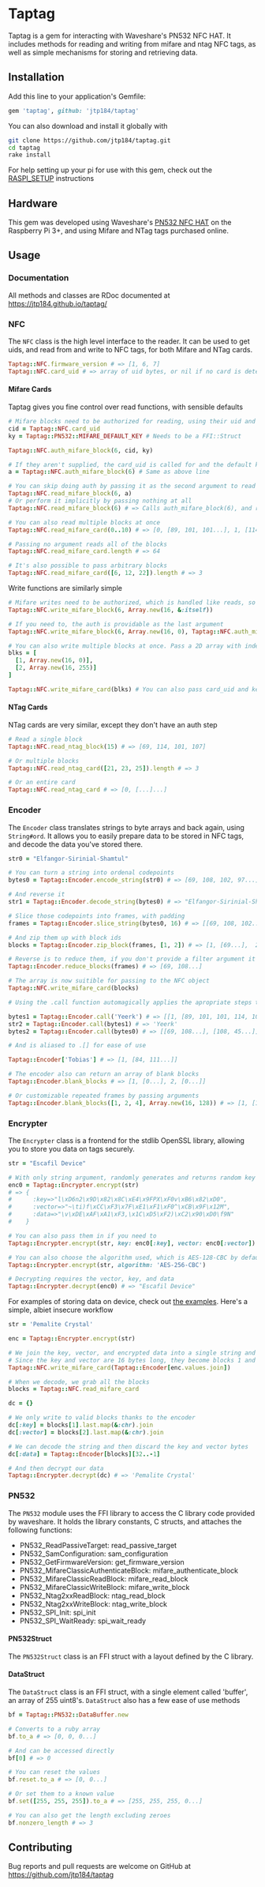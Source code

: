 # Taptag

Taptag is a gem for interacting with Waveshare's PN532 NFC HAT. It includes methods for reading and writing from mifare and ntag NFC tags, as well as simple mechanisms for storing and retrieving data.

## Installation

Add this line to your application's Gemfile:

```ruby
gem 'taptag', github: 'jtp184/taptag'
```

You can also download and install it globally with

```bash
git clone https://github.com/jtp184/taptag.git
cd taptag
rake install
```

For help setting up your pi for use with this gem, check out the [RASPI_SETUP](https://github.com/jtp184/taptag/blob/master/RASPI_SETUP.md) instructions

## Hardware

This gem was developed using Waveshare's [PN532 NFC HAT](https://www.waveshare.com/wiki/PN532_NFC_HAT) on the Raspberry Pi 3+, and using Mifare and NTag tags purchased online.

## Usage

### Documentation

All methods and classes are RDoc documented at https://jtp184.github.io/taptag/

### NFC

The `NFC` class is the high level interface to the reader. It can be used to get uids, and read from and write to NFC tags, for both Mifare and NTag cards.

```ruby
Taptag::NFC.firmware_version # => [1, 6, 7]
Taptag::NFC.card_uid # => array of uid bytes, or nil if no card is detected
```

#### Mifare Cards

Taptag gives you fine control over read functions, with sensible defaults

```ruby
# Mifare blocks need to be authorized for reading, using their uid and a key
cid = Taptag::NFC.card_uid
ky = Taptag::PN532::MIFARE_DEFAULT_KEY # Needs to be a FFI::Struct

Taptag::NFC.auth_mifare_block(6, cid, ky)

# If they aren't supplied, the card_uid is called for and the default key is used
a = Taptag::NFC.auth_mifare_block(6) # Same as above line

# You can skip doing auth by passing it as the second argument to read
Taptag::NFC.read_mifare_block(6, a)
# Or perform it implicitly by passing nothing at all
Taptag::NFC.read_mifare_block(6) # => Calls auth_mifare_block(6), and returns an array of bytes

# You can also read multiple blocks at once
Taptag::NFC.read_mifare_card(0..10) # => [0, [89, 101, 101...], 1, [114, 107...]...10, [...]]

# Passing no argument reads all of the blocks
Taptag::NFC.read_mifare_card.length # => 64

# It's also possible to pass arbitrary blocks
Taptag::NFC.read_mifare_card([6, 12, 22]).length # => 3
```

Write functions are similarly simple

```ruby
# Mifare writes need to be authorized, which is handled like reads, so you can simply do
Taptag::NFC.write_mifare_block(6, Array.new(16, &:itself))

# If you need to, the auth is providable as the last argument
Taptag::NFC.write_mifare_block(6, Array.new(16, 0), Taptag::NFC.auth_mifare_block(6))

# You can also write multiple blocks at once. Pass a 2D array with indexes
blks = [
  [1, Array.new(16, 0)],
  [2, Array.new(16, 255)]
]

Taptag::NFC.write_mifare_card(blks) # You can also pass card_uid and key
```

#### NTag Cards

NTag cards are very similar, except they don't have an auth step

```ruby
# Read a single block
Taptag::NFC.read_ntag_block(15) # => [69, 114, 101, 107]

# Or multiple blocks
Taptag::NFC.read_ntag_card([21, 23, 25]).length # => 3

# Or an entire card
Taptag::NFC.read_ntag_card # => [0, [...]...]
```

### Encoder

The `Encoder` class translates strings to byte arrays and back again, using `String#ord`. It allows you to easily prepare data to be stored in NFC tags, and decode the data you've stored there.

```ruby
str0 = "Elfangor-Sirinial-Shamtul"

# You can turn a string into ordenal codepoints
bytes0 = Taptag::Encoder.encode_string(str0) # => [69, 108, 102, 97...]

# And reverse it
str1 = Taptag::Encoder.decode_string(bytes0) # => "Elfangor-Sirinial-Shamtul"

# Slice those codepoints into frames, with padding
frames = Taptag::Encoder.slice_string(bytes0, 16) # => [[69, 108, 102...], [108, 45, 83...]]

# And zip them up with block ids
blocks = Taptag::Encoder.zip_block(frames, [1, 2]) # => [1, [69...],  2, [108...]]

# Reverse is to reduce them, if you don't provide a filter argument it defaults to mifare blocks
Taptag::Encoder.reduce_blocks(frames) # => [69, 108...]

# The array is now suitible for passing to the NFC object
Taptag::NFC.write_mifare_card(blocks)

# Using the .call function automagically applies the apropriate steps to objects

bytes1 = Taptag::Encoder.call('Yeerk') # => [[1, [89, 101, 101, 114, 107, 0, 0, 0, 0, 0, 0, 0, 0, 0, 0, 0]]]
str2 = Taptag::Encoder.call(bytes1) # => 'Yeerk'
bytes2 = Taptag::Encoder.call(bytes0) # => [[69, 108...], [108, 45...]]

# And is aliased to .[] for ease of use

Taptag::Encoder['Tobias'] # => [1, [84, 111...]]

# The encoder also can return an array of blank blocks
Taptag::Encoder.blank_blocks # => [1, [0...], 2, [0...]]

# Or customizable repeated frames by passing arguments
Taptag::Encoder.blank_blocks([1, 2, 4], Array.new(16, 128)) # => [1, [128, 128...], 2, [128, 128...]]

```

### Encrypter

The `Encrypter` class is a frontend for the stdlib OpenSSL library, allowing you to store you data on tags securely.

```ruby
str = "Escafil Device"

# With only string argument, randomly generates and returns random key and initial vector
enc0 = Taptag::Encrypter.encrypt(str)
# => {
#      :key=>"l\xD6n2\x9D\x82\x8C\xE4\x9FPX\xF0v\xB6\x82\xD0",
#      :vector=>"~\ti)f\xCC\xF3\x7F\xE1\xF1\xF0^\xCB\x9F\x12M",
#      :data=>"\v\xDE\xAF\xA1\xF3,\x1C\xD5\xF2)\xC2\x90\xD0\f9N"
#    }

# You can also pass them in if you need to
Taptag::Encrypter.encrypt(str, key: enc0[:key], vector: enc0[:vector])

# You can also choose the algorithm used, which is AES-128-CBC by default
Taptag::Encrypter.encrypt(str, algorithm: 'AES-256-CBC')

# Decrypting requires the vector, key, and data
Taptag::Encrypter.decrypt(enc0) # => "Escafil Device"
```

For examples of storing data on device, check out [the examples](https://github.com/jtp184/taptag/blob/master/bin/example). Here's a simple, albiet insecure workflow

```ruby
str = 'Pemalite Crystal'

enc = Taptag::Encrypter.encrypt(str)

# We join the key, vector, and encrypted data into a single string and encode it.
# Since the key and vector are 16 bytes long, they become blocks 1 and 2
Taptag::NFC.write_mifare_card(Taptag::Encoder[enc.values.join])

# When we decode, we grab all the blocks
blocks = Taptag::NFC.read_mifare_card

dc = {}

# We only write to valid blocks thanks to the encoder
dc[:key] = blocks[1].last.map(&:chr).join
dc[:vector] = blocks[2].last.map(&:chr).join

# We can decode the string and then discard the key and vector bytes
dc[:data] = Taptag::Encoder[blocks][32..-1]

# And then decrypt our data
Taptag::Encrypter.decrypt(dc) # => 'Pemalite Crystal'

```

### PN532

The `PN532` module uses the FFI library to access the C library code provided by waveshare. It holds the library constants, C structs, and attaches the following functions:

- PN532_ReadPassiveTarget: read_passive_target
- PN532_SamConfiguration: sam_configuration
- PN532_GetFirmwareVersion: get_firmware_version
- PN532_MifareClassicAuthenticateBlock: mifare_authenticate_block
- PN532_MifareClassicReadBlock: mifare_read_block
- PN532_MifareClassicWriteBlock: mifare_write_block
- PN532_Ntag2xxReadBlock: ntag_read_block
- PN532_Ntag2xxWriteBlock: ntag_write_block
- PN532_SPI_Init: spi_init
- PN532_SPI_WaitReady: spi_wait_ready

#### PN532Struct
The `PN532Struct` class is an FFI struct with a layout defined by the C library.

#### DataStruct
The `DataStruct` class is an FFI struct, with a single element called 'buffer', an array of 255 uint8's. `DataStruct` also has a few ease of use methods

```ruby
bf = Taptag::PN532::DataBuffer.new

# Converts to a ruby array
bf.to_a # => [0, 0, 0...]

# And can be accessed directly
bf[0] # => 0

# You can reset the values
bf.reset.to_a # => [0, 0...]

# Or set them to a known value
bf.set([255, 255, 255]).to_a # => [255, 255, 255, 0...]

# You can also get the length excluding zeroes
bf.nonzero_length # => 3
```

## Contributing

Bug reports and pull requests are welcome on GitHub at https://github.com/jtp184/taptag

